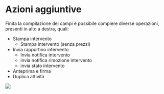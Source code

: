 # Azioni aggiuntive

Finita la compilazione dei campi è possibile compiere diverse operazioni, presenti in alto a destra, quali:

* Stampa intervento
  * Stampa intervento (senza prezzi)
* Invia rapportino intervento
  * Invia notifica intervento
  * invia notifica rimozione intervento
  * invia stato intervento
* Anteprima e firma
* Duplica attività

![](https://firebasestorage.googleapis.com/v0/b/gitbook-x-prod.appspot.com/o/spaces%2F-LZJeLg23eVDvrCv74U7-887967055%2Fuploads%2FCHr4Hkgcmvz9KpvXddqd%2Ffile.png?alt=media)
